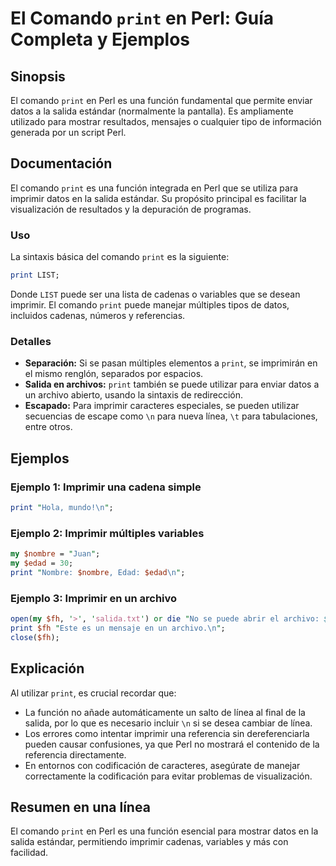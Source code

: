<!--
Meta Description: # El Comando `print` en Perl: Guía Completa y Ejemplos ## Sinopsis El comando `print` en Perl es una función fundamental que permite enviar datos a la...
Meta Keywords: print, perl, para, imprimir, una
-->

# El Comando `print` en Perl: Guía Completa y Ejemplos

## Sinopsis
El comando `print` en Perl es una función fundamental que permite enviar datos a la salida estándar (normalmente la pantalla). Es ampliamente utilizado para mostrar resultados, mensajes o cualquier tipo de información generada por un script Perl.

## Documentación
El comando `print` es una función integrada en Perl que se utiliza para imprimir datos en la salida estándar. Su propósito principal es facilitar la visualización de resultados y la depuración de programas. 

### Uso
La sintaxis básica del comando `print` es la siguiente:

```perl
print LIST;
```

Donde `LIST` puede ser una lista de cadenas o variables que se desean imprimir. El comando `print` puede manejar múltiples tipos de datos, incluidos cadenas, números y referencias.

### Detalles
- **Separación:** Si se pasan múltiples elementos a `print`, se imprimirán en el mismo renglón, separados por espacios.
- **Salida en archivos:** `print` también se puede utilizar para enviar datos a un archivo abierto, usando la sintaxis de redirección.
- **Escapado:** Para imprimir caracteres especiales, se pueden utilizar secuencias de escape como `\n` para nueva línea, `\t` para tabulaciones, entre otros.

## Ejemplos

### Ejemplo 1: Imprimir una cadena simple
```perl
print "Hola, mundo!\n";
```

### Ejemplo 2: Imprimir múltiples variables
```perl
my $nombre = "Juan";
my $edad = 30;
print "Nombre: $nombre, Edad: $edad\n";
```

### Ejemplo 3: Imprimir en un archivo
```perl
open(my $fh, '>', 'salida.txt') or die "No se puede abrir el archivo: $!";
print $fh "Este es un mensaje en un archivo.\n";
close($fh);
```

## Explicación
Al utilizar `print`, es crucial recordar que:
- La función no añade automáticamente un salto de línea al final de la salida, por lo que es necesario incluir `\n` si se desea cambiar de línea.
- Los errores como intentar imprimir una referencia sin dereferenciarla pueden causar confusiones, ya que Perl no mostrará el contenido de la referencia directamente.
- En entornos con codificación de caracteres, asegúrate de manejar correctamente la codificación para evitar problemas de visualización.

## Resumen en una línea
El comando `print` en Perl es una función esencial para mostrar datos en la salida estándar, permitiendo imprimir cadenas, variables y más con facilidad.